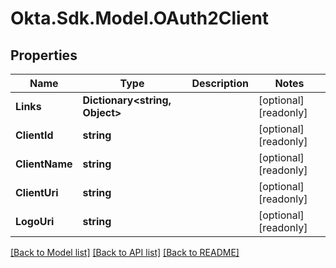 # Okta.Sdk.Model.OAuth2Client

## Properties

Name | Type | Description | Notes
------------ | ------------- | ------------- | -------------
**Links** | **Dictionary&lt;string, Object&gt;** |  | [optional] [readonly] 
**ClientId** | **string** |  | [optional] [readonly] 
**ClientName** | **string** |  | [optional] [readonly] 
**ClientUri** | **string** |  | [optional] [readonly] 
**LogoUri** | **string** |  | [optional] [readonly] 

[[Back to Model list]](../README.md#documentation-for-models) [[Back to API list]](../README.md#documentation-for-api-endpoints) [[Back to README]](../README.md)

